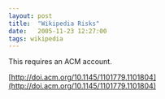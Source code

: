 ```yaml
---
layout: post
title:  "Wikipedia Risks"
date:   2005-11-23 12:27:00
tags: wikipedia
---
```


This requires an ACM account.

[http://doi.acm.org/10.1145/1101779.1101804](http://doi.acm.org/10.1145/1101779.1101804)
